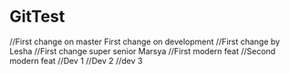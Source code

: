 # GitTest
//First  change on master
First change on development
//First change by Lesha
//First change super senior Marsya
//First modern feat
//Second modern feat
//Dev 1
//Dev 2
//dev 3
